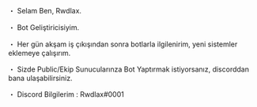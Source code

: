 ・ Selam Ben, Rwdlax.

・ Bot Geliştiricisiyim.

・ Her gün akşam iş çıkışından sonra botlarla ilgilenirim, yeni sistemler eklemeye çalışırım.

・ Sizde Public/Ekip Sunucularınza Bot Yaptırmak istiyorsanız, discorddan bana ulaşabilirsiniz.

・ Discord Bilgilerim : Rwdlax#0001

<!---
RedlaxGH1/RedlaxGH1 is a ✨ special ✨ repository because its `README.md` (this file) appears on your GitHub profile.
You can click the Preview link to take a look at your changes.
--->
